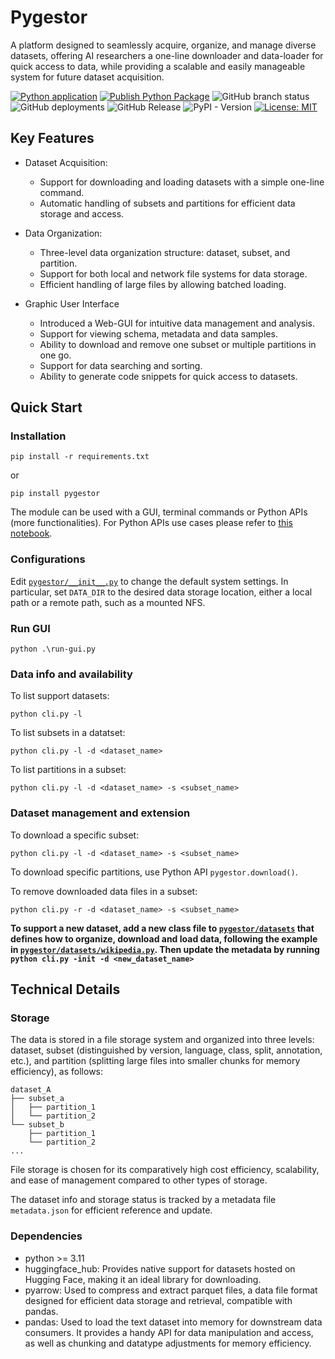 # Pygestor
A platform designed to seamlessly acquire, organize, and manage diverse datasets, offering AI researchers a one-line downloader and data-loader for quick access to data, while providing a scalable and easily manageable system for future dataset acquisition.

[![Python application](https://github.com/rlsn/Ingestor/actions/workflows/python-app.yml/badge.svg)](https://github.com/rlsn/Ingestor/actions/workflows/python-app.yml)
[![Publish Python Package](https://github.com/rlsn/Pygestor/actions/workflows/python-publish.yml/badge.svg)](https://github.com/rlsn/Pygestor/actions/workflows/python-publish.yml)
![GitHub branch status](https://img.shields.io/github/checks-status/rlsn/Pygestor/main)
![GitHub deployments](https://img.shields.io/github/deployments/rlsn/Pygestor/pypi)
![GitHub Release](https://img.shields.io/github/v/release/rlsn/Pygestor)
![PyPI - Version](https://img.shields.io/pypi/v/pygestor)
[![License: MIT](https://img.shields.io/badge/License-MIT-yellow.svg)](https://opensource.org/licenses/MIT)

## Key Features
- Dataset Acquisition:
     - Support for downloading and loading datasets with a simple one-line command.
     - Automatic handling of subsets and partitions for efficient data storage and access.

- Data Organization:
    - Three-level data organization structure: dataset, subset, and partition.
    - Support for both local and network file systems for data storage.
    - Efficient handling of large files by allowing batched loading.

- Graphic User Interface
    - Introduced a Web-GUI for intuitive data management and analysis.
    - Support for viewing schema, metadata and data samples.
    - Ability to download and remove one subset or multiple partitions in one go.
    - Support for data searching and sorting.
    - Ability to generate code snippets for quick access to datasets.

## Quick Start
### Installation
```
pip install -r requirements.txt
```
or
```
pip install pygestor
```
The module can be used with a GUI, terminal commands or Python APIs (more functionalities). For Python APIs use cases please refer to [this notebook](api_demo.ipynb).

### Configurations
Edit [`pygestor/__init__.py`](pygestor/__init__.py) to change the default system settings. In particular, set `DATA_DIR` to the desired data storage location, either a local path or a remote path, such as a mounted NFS.

### Run GUI
```
python .\run-gui.py
```

### Data info and availability
To list support datasets: 
```
python cli.py -l
```
To list subsets in a datatset:
```
python cli.py -l -d <dataset_name>
```
To list partitions in a subset:
```
python cli.py -l -d <dataset_name> -s <subset_name>
```
### Dataset management and extension
To download a specific subset:
```
python cli.py -l -d <dataset_name> -s <subset_name>
```
To download specific partitions, use Python API `pygestor.download()`.

To remove downloaded data files in a subset:
```
python cli.py -r -d <dataset_name> -s <subset_name>
```

**To support a new dataset, add a new class file to [`pygestor/datasets`](pygestor/datasets) that defines how to organize, download and load data, following the example in [`pygestor/datasets/wikipedia.py`](pygestor/datasets/wikipedia.py). Then update the metadata by running `python cli.py -init -d <new_dataset_name>`**


## Technical Details
### Storage
The data is stored in a file storage system and organized into three levels: dataset, subset (distinguished by version, language, class, split, annotation, etc.), and partition (splitting large files into smaller chunks for memory efficiency), as follows:

```
dataset_A
├── subset_a
│   ├── partition_1
│   └── partition_2
└── subset_b
    ├── partition_1
    └── partition_2
...
```
File storage is chosen for its comparatively high cost efficiency, scalability, and ease of management compared to other types of storage.

The dataset info and storage status is tracked by a metadata file `metadata.json` for efficient reference and update.
### Dependencies
- python >= 3.11
- huggingface_hub: Provides native support for datasets hosted on Hugging Face, making it an ideal library for downloading.
- pyarrow: Used to compress and extract parquet files, a data file format designed for efficient data storage and retrieval, compatible with pandas.
- pandas: Used to load the text dataset into memory for downstream data consumers. It provides a handy API for data manipulation and access, as well as chunking and datatype adjustments for memory efficiency.
